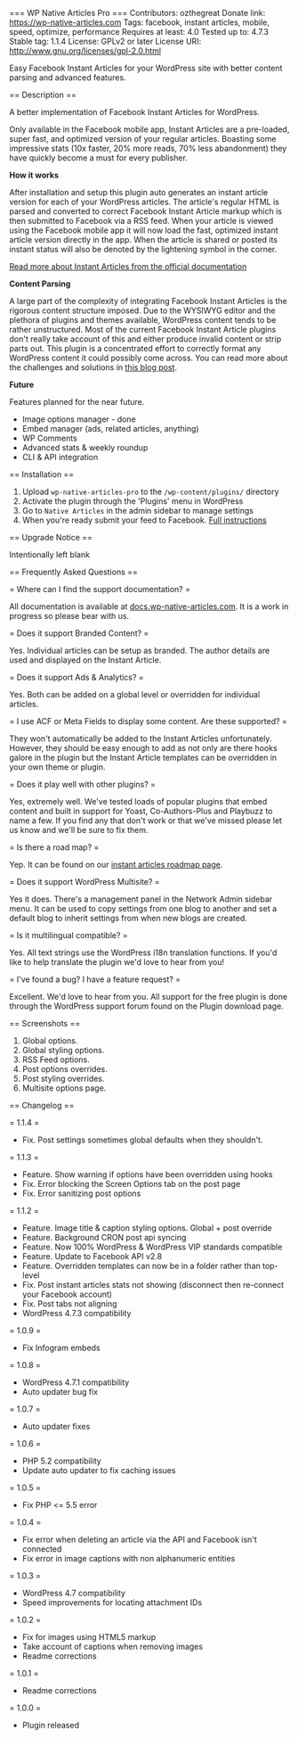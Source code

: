 === WP Native Articles Pro ===
Contributors: ozthegreat
Donate link: https://wp-native-articles.com
Tags: facebook, instant articles, mobile, speed, optimize, performance
Requires at least: 4.0
Tested up to: 4.7.3
Stable tag: 1.1.4
License: GPLv2 or later
License URI: http://www.gnu.org/licenses/gpl-2.0.html

Easy Facebook Instant Articles for your WordPress site with better content parsing and advanced features.

== Description ==

A better implementation of Facebook Instant Articles for WordPress.

Only available in the Facebook mobile app, Instant Articles are a pre-loaded, super fast, and optimized version of your regular articles.
Boasting some impressive stats (10x faster, 20% more reads, 70% less abandonment) they have quickly become a must for every publisher.

**How it works**

After installation and setup this plugin auto generates an instant article version for each of your WordPress articles.
The article's regular HTML is parsed and converted to correct Facebook Instant Article markup which is then submitted to Facebook via a RSS feed. When your
article is viewed using the Facebook mobile app it will now load the fast, optimized instant article version directly in the app.
When the article is shared or posted its instant status will also be denoted by the lightening symbol in the corner.

[Read more about Instant Articles from the official documentation](https://developers.facebook.com/docs/instant-articles)

**Content Parsing**

A large part of the complexity of integrating Facebook Instant Articles is the rigorous content structure
imposed. Due to the WYSIWYG editor and the plethora of plugins and themes available, WordPress content
tends to be rather unstructured. Most of the current Facebook Instant Article plugins don't really take
account of this and either produce invalid content or strip parts out. This plugin is a concentrated effort
to correctly format any WordPress content it could possibly come across. You can read more about the challenges and
solutions in [this blog post](https://wp-native-articles.com/blog/formatting-wordpress-html-content-instant-articles/?utm_source=fplugin&utm_medium=readme).

**Future**

Features planned for the near future.

* Image options manager - done
* Embed manager (ads, related articles, anything)
* WP Comments
* Advanced stats & weekly roundup
* CLI & API integration

== Installation ==

1. Upload `wp-native-articles-pro` to the `/wp-content/plugins/` directory
2. Activate the plugin through the 'Plugins' menu in WordPress
3. Go to `Native Articles` in the admin sidebar to manage settings
4. When you're ready submit your feed to Facebook. [Full instructions](https://developers.facebook.com/docs/instant-articles/publishing/setup-rss-feed)

== Upgrade Notice ==

Intentionally left blank

== Frequently Asked Questions ==

= Where can I find the support documentation? =

All documentation is available at [docs.wp-native-articles.com](http://docs.wp-native-articles.com). It is a work in progress so please bear with us.

= Does it support Branded Content? =

Yes. Individual articles can be setup as branded. The author details are used and displayed on the Instant Article.

= Does it support Ads & Analytics? =

Yes. Both can be added on a global level or overridden for individual articles.

= I use ACF or Meta Fields to display some content. Are these supported? =

They won't automatically be added to the Instant Articles unfortunately. However, they should be easy enough to add as
not only are there hooks galore in the plugin but the Instant Article templates can be overridden in your own theme or plugin.

= Does it play well with other plugins? =

Yes, extremely well. We've tested loads of popular plugins that embed content and built in support for Yoast, Co-Authors-Plus and Playbuzz to name a few.
If you find any that don't work or that we've missed please let us know and we'll be sure to fix them.

= Is there a road map? =

Yep. It can be found on our [instant articles roadmap page](https://wp-native-articles.com/roadmap/?utm_source=fplugin&utm_medium=readme-d).

= Does it support WordPress Multisite? =

Yes it does. There's a management panel in the Network Admin sidebar menu.
It can be used to copy settings from one blog to another and set a default blog
to inherit settings from when new blogs are created.

= Is it multilingual compatible? =

Yes. All text strings use the WordPress i18n translation functions. If you'd like to help translate the plugin we'd love to hear from you!

= I've found a bug? I have a feature request? =

Excellent. We'd love to hear from you. All support for the free plugin is done
through the WordPress support forum found on the Plugin download page.

== Screenshots ==

1. Global options.
2. Global styling options.
3. RSS Feed options.
4. Post options overrides.
5. Post styling overrides.
6. Multisite options page.

== Changelog ==

= 1.1.4 =
* Fix. Post settings sometimes global defaults when they shouldn't.

= 1.1.3 =
* Feature. Show warning if options have been overridden using hooks
* Fix. Error blocking the Screen Options tab on the post page
* Fix. Error sanitizing post options

= 1.1.2 =
* Feature. Image title & caption styling options. Global + post override
* Feature. Background CRON post api syncing
* Feature. Now 100% WordPress & WordPress VIP standards compatible
* Feature. Update to Facebook API v2.8
* Feature. Overridden templates can now be in a folder rather than top-level
* Fix. Post instant articles stats not showing (disconnect then re-connect your Facebook account)
* Fix. Post tabs not aligning
* WordPress 4.7.3 compatibility

= 1.0.9 =
* Fix Infogram embeds

= 1.0.8 =
* WordPress 4.7.1 compatibility
* Auto updater bug fix

= 1.0.7 =
* Auto updater fixes

= 1.0.6 =
* PHP 5.2 compatibility
* Update auto updater to fix caching issues

= 1.0.5 =
* Fix PHP <= 5.5 error

= 1.0.4 =
* Fix error when deleting an article via the API and Facebook isn't connected
* Fix error in image captions with non alphanumeric entities

= 1.0.3 =
* WordPress 4.7 compatibility
* Speed improvements for locating attachment IDs

= 1.0.2 =
* Fix for images using HTML5 markup
* Take account of captions when removing images
* Readme corrections

= 1.0.1 =
* Readme corrections

= 1.0.0 =
* Plugin released
